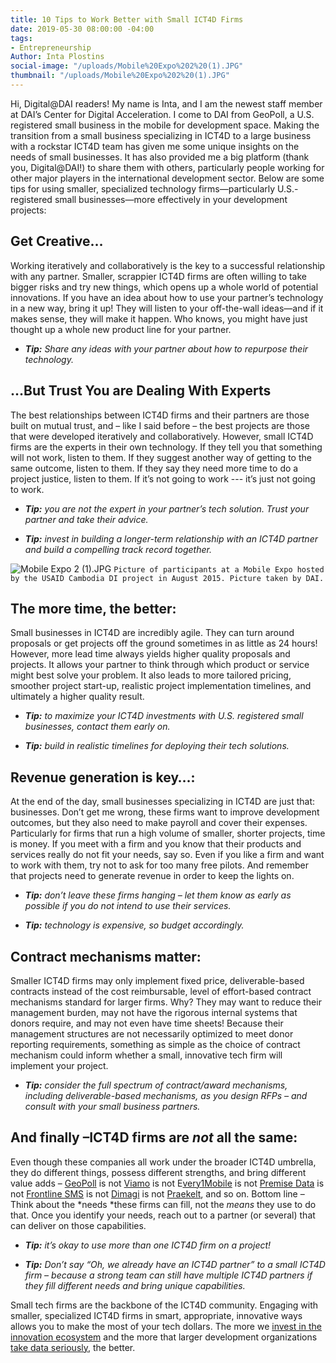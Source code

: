 ```yaml
---
title: 10 Tips to Work Better with Small ICT4D Firms
date: 2019-05-30 08:00:00 -04:00
tags:
- Entrepreneurship
Author: Inta Plostins
social-image: "/uploads/Mobile%20Expo%202%20(1).JPG"
thumbnail: "/uploads/Mobile%20Expo%202%20(1).JPG"
---
```


Hi, Digital@DAI readers! My name is Inta, and I am the newest staff member at DAI’s Center for Digital Acceleration. I come to DAI from GeoPoll, a U.S. registered small business in the mobile for development space. Making the transition from a small business specializing in ICT4D to a large business with a rockstar ICT4D team has given me some unique insights on the needs of small businesses. It has also provided me a big platform (thank you, Digital@DAI!) to share them with others, particularly people working for other major players in the international development sector. Below are some tips for using smaller, specialized technology firms—particularly U.S.-registered small businesses—more effectively in your development projects:

<!--more-->

## Get Creative…

Working iteratively and collaboratively is the key to a successful relationship with any partner. Smaller, scrappier ICT4D firms are often willing to take bigger risks and try new things, which opens up a whole world of potential innovations. If you have an idea about how to use your partner’s technology in a new way, bring it up! They will listen to your off-the-wall ideas—and if it makes sense, they will make it happen. Who knows, you might have just thought up a whole new product line for your partner.

* ***Tip:** Share any ideas with your partner about how to repurpose their technology.*

## …But Trust You are Dealing With Experts

The best relationships between ICT4D firms and their partners are those built on mutual trust, and – like I said before – the best projects are those that were developed iteratively and collaboratively. However, small ICT4D firms are the experts in their own technology. If they tell you that something will not work, listen to them. If they suggest another way of getting to the same outcome, listen to them. If they say they need more time to do a project justice, listen to them. If it’s not going to work --- it’s just not going to work.

* ***Tip:** you are not the expert in your partner’s tech solution. Trust your partner and take their advice.*

* ***Tip:*** *invest in building a longer-term relationship with an ICT4D partner and build a compelling track record together.*

![Mobile Expo 2 (1).JPG](/uploads/Mobile%20Expo%202%20(1).JPG)  `Picture of participants at a Mobile Expo hosted by the USAID Cambodia DI project in August 2015. Picture taken by DAI.`

## The more time, the better:

Small businesses in ICT4D are incredibly agile. They can turn around proposals or get projects off the ground sometimes in as little as 24 hours! However, more lead time always yields higher quality proposals and projects. It allows your partner to think through which product or service might best solve your problem. It also leads to more tailored pricing, smoother project start-up, realistic project implementation timelines, and ultimately a higher quality result.

* ***Tip:** to maximize your ICT4D investments with U.S. registered small businesses, contact them early on.*

* ***Tip:** build in realistic timelines for deploying their tech solutions.*

## Revenue generation is key…:

At the end of the day, small businesses specializing in ICT4D are just that: businesses. Don’t get me wrong, these firms want to improve development outcomes, but they also need to make payroll and cover their expenses. Particularly for firms that run a high volume of smaller, shorter projects, time is money. If you meet with a firm and you know that their products and services really do not fit your needs, say so. Even if you like a firm and want to work with them, try not to ask for too many free pilots. And remember that projects need to generate revenue in order to keep the lights on.

* ***Tip:** don’t leave these firms hanging – let them know as early as possible if you do not intend to use their services.*

* ***Tip:** technology is expensive, so budget accordingly.*

## Contract mechanisms matter:

Smaller ICT4D firms may only implement fixed price, deliverable-based contracts instead of the cost reimbursable, level of effort-based contract mechanisms standard for larger firms. Why? They may want to reduce their management burden, may not have the rigorous internal systems that donors require, and may not even have time sheets! Because their management structures are not necessarily optimized to meet donor reporting requirements, something as simple as the choice of contract mechanism could inform whether a small, innovative tech firm will implement your project.

* ***Tip:*** *consider the full spectrum of contract/award mechanisms, including deliverable-based mechanisms, as you design RFPs – and consult with your small business partners.*

## And finally –ICT4D firms are *not* all the same:

Even though these companies all work under the broader ICT4D umbrella, they do different things, possess different strengths, and bring different value adds – [GeoPoll](https://www.geopoll.com/) is not [Viamo](https://viamo.io/) is not E[very1Mobile](https://www.every1mobile.com/) is not [Premise Data](https://www.premise.com/international-development/) is not [Frontline SMS](https://www.frontlinesms.com/) is not [Dimagi](https://www.dimagi.com/) is not [Praekelt](https://www.praekelt.org/), and so on. Bottom line – Think about the \*needs \*these firms can fill, not the *means* they use to do that. Once you identify your needs, reach out to a partner (or several) that can deliver on those capabilities.

* ***Tip:** it’s okay to use more than one ICT4D firm on a project!*

* ***Tip:*** *Don’t say “Oh, we already have an ICT4D partner” to a small ICT4D firm – because a strong team can still have multiple ICT4D partners if they fill different needs and bring unique capabilities.*

Small tech firms are the backbone of the ICT4D community. Engaging with smaller, specialized ICT4D firms in smart, appropriate, innovative ways allows you to make the most of your tech dollars. The more we [invest in the innovation ecosystem](https://dai-global-digital.com/hey-usaid-want-to-promote-innovation.html) and the more that larger development organizations [take data seriously](https://dai-global-digital.com/getting-the-basics-right.html), the better.